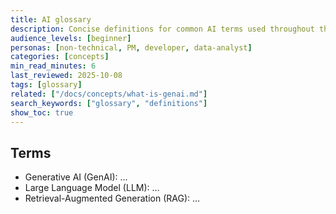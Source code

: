 ```yaml
---
title: AI glossary
description: Concise definitions for common AI terms used throughout the hub.
audience_levels: [beginner]
personas: [non-technical, PM, developer, data-analyst]
categories: [concepts]
min_read_minutes: 6
last_reviewed: 2025-10-08
tags: [glossary]
related: ["/docs/concepts/what-is-genai.md"]
search_keywords: ["glossary", "definitions"]
show_toc: true
---
```


## Terms
- Generative AI (GenAI): …
- Large Language Model (LLM): …
- Retrieval-Augmented Generation (RAG): …
